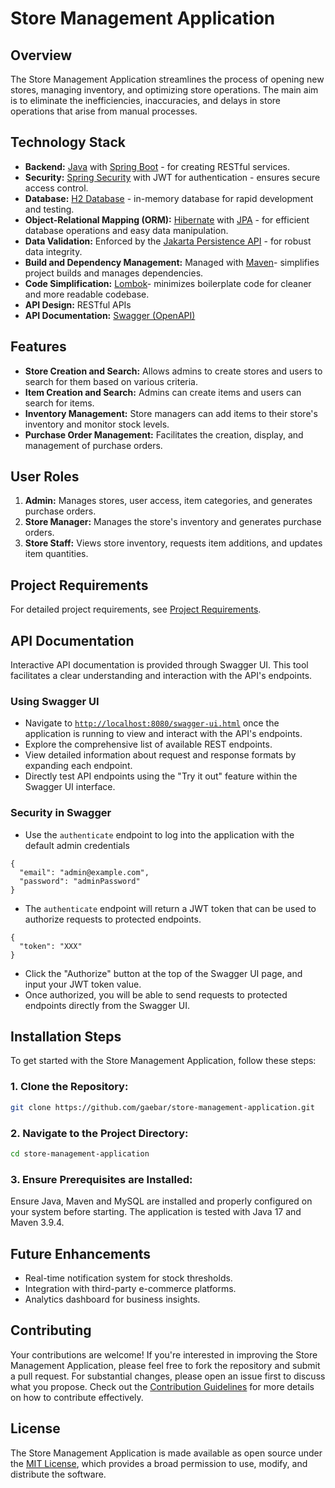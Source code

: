 # Store Management Application

## Overview

The Store Management Application streamlines the process of opening new stores, managing inventory, and optimizing store
operations. The main aim is to eliminate the inefficiencies, inaccuracies, and delays in store operations that arise
from manual processes.

## Technology Stack

- **Backend:** [Java](https://www.java.com/) with [Spring Boot](https://spring.io/projects/spring-boot) - for creating RESTful services.
- **Security:** [Spring Security](https://spring.io/projects/spring-security) with JWT for authentication - ensures secure access control.
- **Database:** [H2 Database](https://www.h2database.com/) - in-memory database for rapid development and testing.
- **Object-Relational Mapping (ORM):** [Hibernate](https://hibernate.org/)
  with [JPA](https://jakarta.ee/specifications/persistence/) - for efficient database operations and easy data manipulation.
- **Data Validation:** Enforced by the [Jakarta Persistence API](https://jakarta.ee/specifications/persistence/) - for robust data integrity.
- **Build and Dependency Management:** Managed with [Maven](https://maven.apache.org/)- simplifies project builds and manages dependencies.
- **Code Simplification:** [Lombok](https://projectlombok.org/)- minimizes boilerplate code for cleaner and more readable codebase.
- **API Design:** RESTful APIs
- **API Documentation:** [Swagger (OpenAPI)](https://swagger.io/)

## Features

- **Store Creation and Search:** Allows admins to create stores and users to search for them based on various criteria.
- **Item Creation and Search:** Admins can create items and users can search for items.
- **Inventory Management:** Store managers can add items to their store's inventory and monitor stock levels.
- **Purchase Order Management:** Facilitates the creation, display, and management of purchase orders.

## User Roles

1. **Admin:** Manages stores, user access, item categories, and generates purchase orders.
2. **Store Manager:** Manages the store's inventory and generates purchase orders.
3. **Store Staff:** Views store inventory, requests item additions, and updates item quantities.

## Project Requirements

For detailed project requirements, see [Project Requirements](ProjectRequirements.md).

## API Documentation

Interactive API documentation is provided through Swagger UI. This tool facilitates a clear understanding and
interaction with the API's endpoints.

### Using Swagger UI

- Navigate to [`http://localhost:8080/swagger-ui.html`](http://localhost:8080/swagger-ui.html) once the application is
  running to view and interact with the API's endpoints.
- Explore the comprehensive list of available REST endpoints.
- View detailed information about request and response formats by expanding each endpoint.
- Directly test API endpoints using the "Try it out" feature within the Swagger UI interface.

### Security in Swagger

- Use the `authenticate` endpoint to log into the application with the default admin credentials

```
{
  "email": "admin@example.com",
  "password": "adminPassword"
}
```

- The `authenticate` endpoint will return a JWT token that can be used to authorize requests to protected endpoints.

```
{
  "token": "XXX"
}
```

- Click the "Authorize" button at the top of the Swagger UI page, and input your JWT token value.
- Once authorized, you will be able to send requests to protected endpoints directly from the Swagger UI.

## Installation Steps
To get started with the Store Management Application, follow these steps:

### 1. **Clone the Repository:**
```bash
git clone https://github.com/gaebar/store-management-application.git
```

### 2. Navigate to the Project Directory:
```bash
cd store-management-application
```
### 3. Ensure Prerequisites are Installed:
Ensure Java, Maven and MySQL are installed and properly configured on your system before starting. 
The application is tested with Java 17 and Maven 3.9.4.

## Future Enhancements

- Real-time notification system for stock thresholds.
- Integration with third-party e-commerce platforms.
- Analytics dashboard for business insights.

## Contributing
Your contributions are welcome! If you're interested in improving the Store Management Application, please feel free to fork the repository and submit a pull request. For substantial changes, please open an issue first to discuss what you propose. Check out the [Contribution Guidelines](CONTRIBUTING.md) for more details on how to contribute effectively.

## License
The Store Management Application is made available as open source under the [MIT License](LICENSE.txt), which provides a broad permission to use, modify, and distribute the software.

